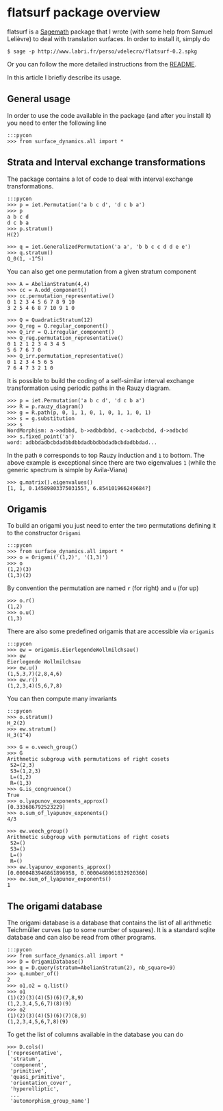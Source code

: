 [comment]: # (Copyright 2015 Vincent Delecroix <vincent.delecroix@labri.fr>)
[comment]: # (Cet article est publié sous la licence Creative Commons Attribution-NonCommercial 4.0 International License.)
[comment]: # (This article is published under the Creative Commons Attribution-NonCommercial 4.0 International License)

flatsurf package overview
=========================

flatsurf is a [Sagemath](http://sagemath.org) package that I wrote (with some help
from Samuel Lelièvre) to deal with translation surfaces. In order to install it, simply do

    $ sage -p http://www.labri.fr/perso/vdelecro/flatsurf-0.2.spkg

Or you can follow the more detailed instructions from the [README](README.txt).

In this article I briefly describe its usage.

General usage
-------------

In order to use the code available in the package (and after you install it) you need
to enter the following line

    :::pycon
    >>> from surface_dynamics.all import *


Strata and Interval exchange transformations
--------------------------------------------

The package contains a lot of code to deal with interval exchange transformations.

    :::pycon
    >>> p = iet.Permutation('a b c d', 'd c b a')
    >>> p
    a b c d
    d c b a
    >>> p.stratum()
    H(2)

    >>> q = iet.GeneralizedPermutation('a a', 'b b c c d d e e')
    >>> q.stratum()
    Q_0(1, -1^5)

You can also get one permutation from a given stratum component

    >>> A = AbelianStratum(4,4)
    >>> cc = A.odd_component()
    >>> cc.permutation_representative()
    0 1 2 3 4 5 6 7 8 9 10
    3 2 5 4 6 8 7 10 9 1 0

    >>> Q = QuadraticStratum(12)
    >>> Q_reg = Q.regular_component()
    >>> Q_irr = Q.irregular_component()
    >>> Q_reg.permutation_representative()
    0 1 2 1 2 3 4 3 4 5
    5 6 7 6 7 0
    >>> Q_irr.permutation_representative()
    0 1 2 3 4 5 6 5
    7 6 4 7 3 2 1 0

It is possible to build the coding of a self-similar interval exchange transformation
using periodic paths in the Rauzy diagram.

    >>> p = iet.Permutation('a b c d', 'd c b a')
    >>> R = p.rauzy_diagram()
    >>> g = R.path(p, 0, 1, 1, 0, 1, 0, 1, 1, 0, 1)
    >>> s = g.substitution
    >>> s
    WordMorphism: a->adbbd, b->adbbdbbd, c->adbcbcbd, d->adbcbd
    >>> s.fixed_point('a')
    word: adbbdadbcbdadbbdbbdadbbdbbdadbcbdadbbdad...

In the path `0` corresponds to top Rauzy induction and `1` to bottom. The above example
is exceptional since there are two eigenvalues `1` (while the generic spectrum is simple
by Avila-Viana)

    >>> g.matrix().eigenvalues()
    [1, 1, 0.1458980337503155?, 6.854101966249684?]

Origamis
--------

To build an origami you just need to enter the two permutations defining it
to the constructor `Origami`

    :::pycon
    >>> from surface_dynamics.all import *
    >>> o = Origami('(1,2)', '(1,3)')
    >>> o
    (1,2)(3)
    (1,3)(2)

By convention the permutation are named `r` (for right) and `u` (for up)

    >>> o.r()
    (1,2)
    >>> o.u()
    (1,3)

There are also some predefined origamis that are accessible via `origamis`

    :::pycon
    >>> ew = origamis.EierlegendeWollmilchsau()
    >>> ew
    Eierlegende Wollmilchsau
    >>> ew.u()
    (1,5,3,7)(2,8,4,6)
    >>> ew.r()
    (1,2,3,4)(5,6,7,8)

You can then compute many invariants

    :::pycon
    >>> o.stratum()
    H_2(2)
    >>> ew.stratum()
    H_3(1^4)

    >>> G = o.veech_group()
    >>> G
    Arithmetic subgroup with permutations of right cosets
     S2=(2,3)
     S3=(1,2,3)
     L=(1,2)
     R=(1,3)
    >>> G.is_congruence()
    True
    >>> o.lyapunov_exponents_approx()
    [0.333686792523229]
    >>> o.sum_of_lyapunov_exponents()
    4/3

    >>> ew.veech_group()
    Arithmetic subgroup with permutations of right cosets
     S2=()
     S3=()
     L=()
     R=()
    >>> ew.lyapunov_exponents_approx()
    [0.0000483946861896958, 0.0000468061832920360]
    >>> ew.sum_of_lyapunov_exponents()
    1

The origami database
--------------------

The origami database is a database that contains the list of all arithmetic
Teichmüller curves (up to some number of squares). It is a standard sqlite
database and can also be read from other programs.

    :::pycon
    >>> from surface_dynamics.all import *
    >>> D = OrigamiDatabase()
    >>> q = D.query(stratum=AbelianStratum(2), nb_square=9)
    >>> q.number_of()
    2
    >>> o1,o2 = q.list()
    >>> o1
    (1)(2)(3)(4)(5)(6)(7,8,9)
    (1,2,3,4,5,6,7)(8)(9)
    >>> o2
    (1)(2)(3)(4)(5)(6)(7)(8,9)
    (1,2,3,4,5,6,7,8)(9)

To get the list of columns available in the database you can do

    >>> D.cols()
    ['representative',
     'stratum',
     'component',
     'primitive',
     'quasi_primitive',
     'orientation_cover',
     'hyperelliptic',
     ...
     'automorphism_group_name']
